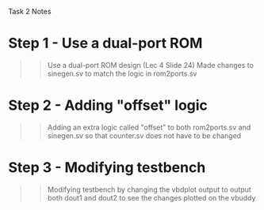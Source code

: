 Task 2 Notes

# Step 1 - Use a dual-port ROM
>> Use a dual-port ROM design (Lec 4 Slide 24)
>> Made changes to sinegen.sv to match the logic in rom2ports.sv

# Step 2 - Adding "offset" logic
>> Adding an extra logic called "offset" to both rom2ports.sv and sinegen.sv so that counter.sv does not have to be changed

# Step 3 - Modifying testbench
>> Modifying testbench by changing the vbdplot output to output both dout1 and dout2 to see the changes plotted on the vbuddy